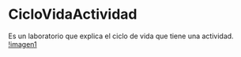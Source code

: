 # CicloVidaActividad
Es un laboratorio que explica el ciclo de vida que tiene una actividad.
[!imagen1](Img/img1.png)
